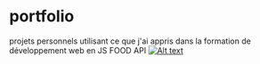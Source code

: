# portfolio
  projets personnels utilisant ce que j'ai appris dans la formation de développement web en JS
FOOD API
[![Alt text](https://img.youtube.com/vi/XwWkx8JDzjY/0.jpg)](https://www.youtube.com/watch?v=XwWkx8JDzjY)
